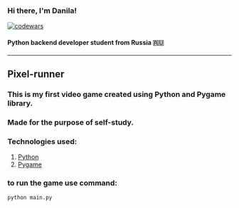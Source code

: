 ### Hi there, I'm Danila!
[![codewars](https://www.codewars.com/users/FrostFree/badges/large)](https://www.codewars.com/users/FrostFree)
#### Python backend developer student from Russia 🇷🇺
---
## Pixel-runner
### This is my first video game created using Python and Pygame library.
### Made for the purpose of self-study.
### Technologies used:
1. [Python](https://github.com/python)
2. [Pygame](https://github.com/pygame/)

### to run the game use command:
```
python main.py
```